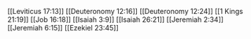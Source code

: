 [[Leviticus 17:13]]
[[Deuteronomy 12:16]]
[[Deuteronomy 12:24]]
[[1 Kings 21:19]]
[[Job 16:18]]
[[Isaiah 3:9]]
[[Isaiah 26:21]]
[[Jeremiah 2:34]]
[[Jeremiah 6:15]]
[[Ezekiel 23:45]]
